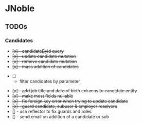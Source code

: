 # JNoble

## TODOs

### Candidates

- ~~[x] - candidateById query~~
- ~~[x] - update candidate mutation~~
- ~~[x] - remove candidate mutation~~
- ~~[x] - mass addition of candidates~~
- [ ] - filter candidates by parameter
- ~~[x] - add job title and date of birth columns to candidate entity~~
- ~~[x] - make most fields nullable~~
- ~~[x] - fix foreign key error when trying to update candidate~~
- ~~[x] - guard candidate, subuser & employer resolvers~~
- [] - use reflector to fix guards and roles
- [] - send email on addition of a candidate or sub
